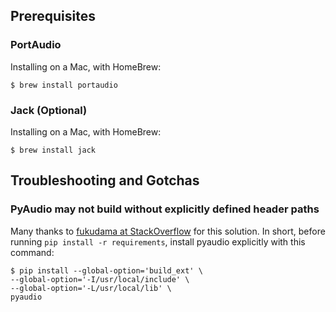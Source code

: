 ## Prerequisites

### PortAudio

Installing on a Mac, with HomeBrew:

    $ brew install portaudio
    
### Jack (Optional)

Installing on a Mac, with HomeBrew:

    $ brew install jack


## Troubleshooting and Gotchas

### PyAudio may not build without explicitly defined header paths

Many thanks to [fukudama at StackOverflow][so-link] for this solution. In short, before running `pip install -r requirements`, install pyaudio explicitly with this command:

    $ pip install --global-option='build_ext' \
    --global-option='-I/usr/local/include' \
    --global-option='-L/usr/local/lib' \
    pyaudio

[so-link]: http://stackoverflow.com/questions/33513522/when-installing-pyaudio-pip-cannot-find-portaudio-h-in-usr-local-include

